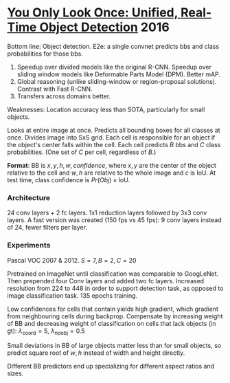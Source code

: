 
# [You Only Look Once: Unified, Real-Time Object Detection](https://www.cv-foundation.org/openaccess/content_cvpr_2016/papers/Redmon_You_Only_Look_CVPR_2016_paper.pdf) 2016
Bottom line: Object detection. E2e: a single convnet predicts bbs and class probabilities for those bbs.
1. Speedup over divided models like the original R-CNN. Speedup over sliding window models like Deformable Parts Model (DPM). Better mAP.
2. Global reasoning (unlike sliding-window or region-proposal solutions). Contrast with Fast R-CNN.
3. Transfers across domains better.

Weaknesses: Location accuracy less than SOTA, particularly for small objects.

Looks at entire image at once.
Predicts all bounding boxes for all classes at once.
Divides image into SxS grid. Each cell is responsible for an object if the object's center falls within the cell. Each cell predicts $B$ bbs and $C$ class probabilities. (One set of $C$ per cell, regardless of $B$.)

**Format**: BB is $x,y,h,w,confidence$, where $x,y$ are the center of the object relative to the cell and $w,h$ are relative to the whole image and $c$ is IoU.
At test time, class confidence is $Pr(Obj) \times \text{IoU}$.

### Architecture
24 conv layers + 2 fc layers. 1x1 reduction layers followed by 3x3 conv layers.
A fast version was created (150 fps vs 45 fps): 9 conv layers instead of 24, fewer filters per layer.

### Experiments
Pascal VOC 2007 & 2012. $S=7, B=2, C=20$

Pretrained on ImageNet until classification was comparable to GoogLeNet.
Then prepended four Conv layers and added two fc layers. Increased resolution from 224 to 448 in order to support detection task, as opposed to image classification task.
135 epochs training.

Low confidences for cells that contain yields high gradient, which gradient from neighbouring cells during backprop. Compensate by increasing weight of BB and decreasing weight of classification on cells that lack objects (in gt): $\lambda_{\text{coord}}=5$, $\lambda_{\text{noobj}}=0.5$

Small deviations in BB of large objects matter less than for small objects, so predict square root of $w,h$ instead of width and height directly.

Different BB predictors end up specializing for different aspect ratios and sizes.
<!--stackedit_data:
eyJoaXN0b3J5IjpbLTE0NDE0NDM0ODldfQ==
-->